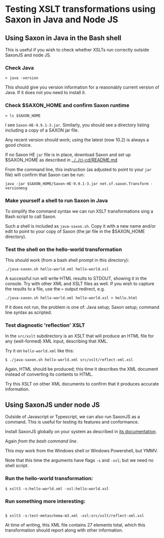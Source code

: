 # Testing XSLT transformations using Saxon in Java and Node JS

## Using Saxon in Java in the Bash shell

This is useful if you wish to check whether XSLTs run correctly outside SaxonJS and node JS.

### Check Java

```
> java -version
```

This should give you version information for a reasonably current version of Java. If it does not you need to install it.

### Check $SAXON_HOME and confirm Saxon runtime

```
> ls $SAXON_HOME
```

I see `Saxon-HE-9.9.1-3.jar`. Similarly, you should see a directory listing including a copy of a SAXON jar file.

Any recent version should work; using the latest (now 10.2) is always a good choice.

If no Saxon HE `jar` file is in place, download Saxon and set up $SAXON_HOME as described in 
[../../ci-cd/README.md](../README.md)

From the command line, this instruction (as adjusted to point to your `jar` file) will confirm that Saxon can be run:

```
java -jar $SAXON_HOME/Saxon-HE-9.9.1-3.jar net.sf.saxon.Transform -versionmsg
```

### Make yourself a shell to run Saxon in Java

To simplify the command syntax we can run XSLT transformations sing a Bash script to call Saxon.

Such a shell is included as `java-saxon.sh`. Copy it with a new name and/or edit to point to your copy of Saxon (the jar file in the $SAXON_HOME directory).

### Test the shell on the hello-world transformation

This should work (from a bash shell prompt in this directory):

```
./java-saxon.sh hello-world.xml hello-world.xsl
```

A successful run will write HTML results to STDOUT, showing it in the console. Try with other XML and XSLT files as well. If you wish to capture the results to a file, use the `>` output redirect, e.g.

```
./java-saxon.sh hello-world.xml hello-world.xsl > hello.html
```


If it does not run, the problem is one of: Java setup; Saxon setup; command line syntax as scripted.

### Test diagnostic 'reflection' XSLT

In the `src/xslt` subdirectory is an XSLT that will produce an HTML file for any (well-formed) XML input, describing that XML.

Try it on `hello-world.xml` like this:

```
$ ./java-saxon.sh hello-world.xml src/xslt/reflect-xml.xsl
```

Again, HTML should be produced; this time it describes the XML document instead of converting its contents to HTML.

Try this XSLT on other XML documents to confirm that it produces accurate information.

## Using SaxonJS under node JS

Outside of Javascript or Typescript, we can also run SaxonJS as a command. This is useful for testing its features and conformance.

Install SaxonJS globally on your system as described in [its documentation](https://www.saxonica.com/saxon-js/documentation/index.html#!starting/installing-nodejs).

Again *from the bash command line*.

This *may* work from the Windows shell or Windows Powershell, but YMMV.

Note that this time the arguments have flags `-s` and `-xsl`; but we need no shell script.

### Run the hello-world transformation:

```
$ xslt3 -s:hello-world.xml -xsl:hello-world.xsl

```

### Run something more interesting:

```

$ xslt3 -s:test-metaschema-m3.xml -xsl:src/xslt/reflect-xml.xsl
```

At time of writing, this XML file contains 27 elements total, which this transformation should report along with other information.
